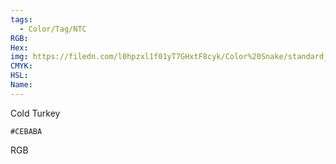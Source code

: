 ```yaml
---
tags:
  - Color/Tag/NTC
RGB:
Hex:
img: https://filedn.com/l0hpzxl1f01yT7GHxtF8cyk/Color%20Snake/standard_csv_to_svg//CEBABA.svg
CMYK:
HSL:
Name:
---
```

Cold Turkey
```palette
#CEBABA
```
RGB
